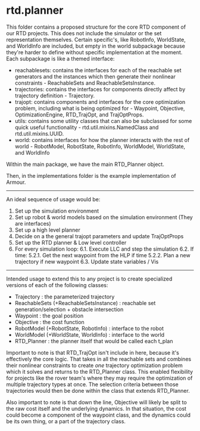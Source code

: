 # rtd.planner

This folder contains a proposed structure for the core RTD component of our RTD projects.
This does not include the simulator or the set representation themselves.
Certain specific's, like RobotInfo, WorldState, and WorldInfo are included, but empty in the world subpackage because they're harder to define without specific implementation at the moment.
Each subpackage is like a themed interface:

- reachablesets: contains the interfaces for each of the reachable set generators and the instances which then generate their nonlinear constraints - ReachableSets and ReachableSetsInstance.
- trajectories: contains the interfaces for components directly affect by trajectory definition - Trajectory.
- trajopt: contains components and interfaces for the core optimization problem, including what is being optimized for - Waypoint, Objective, OptimizationEngine, RTD_TrajOpt, and TrajOptProps.
- utils: contains some utility classes that can also be subclassed for some quick useful functionality - rtd.util.mixins.NamedClass and rtd.util.mixins.UUID.
- world: contains interfaces for how the planner interacts with the rest of world - RobotModel, RobotState, RobotInfo, WorldModel, WorldState, and WorldInfo

Within the main package, we have the main RTD_Planner object.

Then, in the implementations folder is the example implementation of Armour.

---

An ideal sequence of usage would be:

1. Set up the simulation environment
2. Set up robot & world models based on the simulation environment (They are interfaces)
3. Set up a high level planner
4. Decide on a the general trajopt parameters and update TrajOptProps
5. Set up the RTD planner & Low level controller
6. For every simulation loop:
    6.1. Execute LLC and step the simulation
    6.2. If time:
        5.2.1. Get the next waypoint from the HLP if time
        5.2.2. Plan a new trajectory if new waypoint
    6.3. Update state variables / Vis

---

Intended usage to extend this to any project is to create specialized versions of each of the following classes:

- Trajectory : the parameterized trajectory
- ReachableSets (+ReachableSetsInstance) : reachable set generation/selection + obstacle intersection
- Waypoint : the goal position
- Objective : the cost function
- RobotModel (+RobotState, RobotInfo) : interface to the robot
- WorldModel (+WorldState, WorldInfo) : interface to the world
- RTD_Planner : the planner itself that would be called each t_plan

Important to note is that RTD_TrajOpt isn't include in here, because it's effectively the core logic.
That takes in all the reachable sets and combines their nonlinear constraints to create *one* trajectory optimization problem which it solves and returns to the RTD_Planner class.
This enabled flexibility for projects like the rover team's where they may require the optimization of multiple trajectory types at once.
The selection criteria between those trajectories would then be done within the class that extends RTD_Planner.

Also important to note is that down the line, Objective will likely be split to the raw cost itself and the underlying dynamics.
In that situation, the cost could become a component of the waypoint class, and the dynamics could be its own thing, or a part of the trajectory class.

